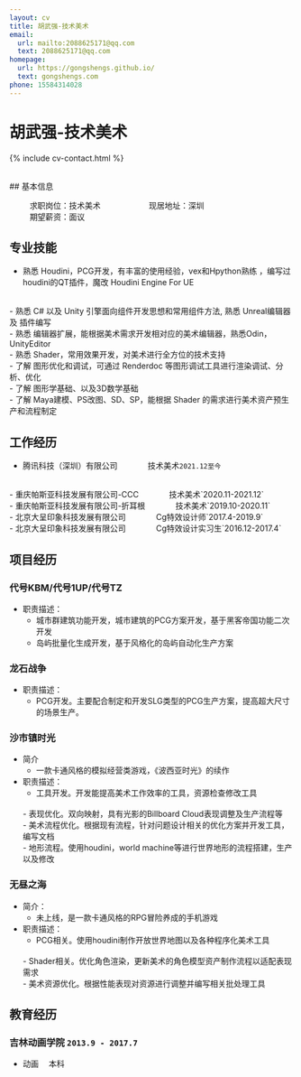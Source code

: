 ```yaml
---
layout: cv
title: 胡武强-技术美术
email:
  url: mailto:2088625171@qq.com
  text: 2088625171@qq.com
homepage:
  url: https://gongshengs.github.io/
  text: gongshengs.com
phone: 15584314028
---
```


# 胡武强-技术美术

<!--
include contact information from the front matter
Supported arguments:
    - homepage: url, text
    - phone
    - email
-->

{% include cv-contact.html %}

<br>
## 基本信息

&emsp; &emsp; 求职岗位：技术美术&emsp; &emsp; &emsp; &emsp; &emsp;现居地址：深圳
<br>
&emsp; &emsp; 期望薪资：面议

## 专业技能

- 熟悉 Houdini，PCG开发，有丰富的使用经验，vex和Hpython熟练 ，编写过houdini的QT插件，魔改 Houdini Engine For UE
<br>
- 熟悉 C# 以及 Unity 引擎面向组件开发思想和常用组件方法, 熟悉 Unreal编辑器 及 插件编写
<br>
- 熟悉 编辑器扩展，能根据美术需求开发相对应的美术编辑器，熟悉Odin，UnityEditor
<br>
- 熟悉 Shader，常用效果开发，对美术进行全方位的技术支持
<br>
- 了解 图形优化和调试，可通过 Renderdoc 等图形调试工具进行渲染调试、分析、优化
<br>
- 了解 图形学基础、以及3D数学基础
<br>
- 了解 Maya建模、PS改图、SD、SP，能根据 Shader 的需求进行美术资产预生产和流程制定


## 工作经历

- 腾讯科技（深圳）有限公司&emsp; &emsp; &emsp;  技术美术`2021.12至今`
<br>
- 重庆帕斯亚科技发展有限公司-CCC&emsp; &emsp; &emsp;  技术美术`2020.11-2021.12`
<br>
- 重庆帕斯亚科技发展有限公司-折耳根&emsp; &emsp; &emsp;  技术美术`2019.10-2020.11`
<br>
- 北京大呈印象科技发展有限公司&emsp; &emsp; &emsp;  Cg特效设计师`2017.4-2019.9`
<br>
- 北京大呈印象科技发展有限公司&emsp; &emsp; &emsp;  Cg特效设计实习生`2016.12-2017.4`

## 项目经历

### 代号KBM/代号1UP/代号TZ

- 职责描述：
    - 城市群建筑功能开发，城市建筑的PCG方案开发，基于黑客帝国功能二次开发
    - 岛屿批量化生成开发，基于风格化的岛屿自动化生产方案

### 龙石战争

- 职责描述：
    - PCG开发。主要配合制定和开发SLG类型的PCG生产方案，提高超大尺寸的场景生产。

### 沙市镇时光

- 简介
  - 一款卡通风格的模拟经营类游戏，《波西亚时光》的续作
- 职责描述：
  - 工具开发。开发能提高美术工作效率的工具，资源检查修改工具
  <br>
  - 表现优化。双向映射，具有光影的Billboard Cloud表现调整及生产流程等
  <br>
  - 美术流程优化。根据现有流程，针对问题设计相关的优化方案并开发工具，编写文档
  <br>
  - 地形流程。使用houdini，world machine等进行世界地形的流程搭建，生产以及修改

### 无昼之海
- 简介：
  - 未上线，是一款卡通风格的RPG冒险养成的手机游戏
- 职责描述：
  - PCG相关。使用houdini制作开放世界地图以及各种程序化美术工具
  <br>
  - Shader相关。优化角色渲染，更新美术的角色模型资产制作流程以适配表现需求
  <br>
  - 美术资源优化。根据性能表现对资源进行调整并编写相关批处理工具


## 教育经历

### **吉林动画学院** `2013.9 - 2017.7`

- 动画 &emsp;本科



<!-- ### Footer

Last updated: 2021 -->
